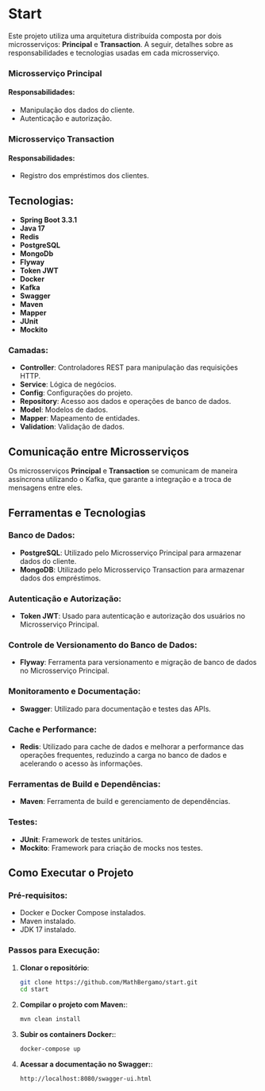 # Start

Este projeto utiliza uma arquitetura distribuída composta por dois microsserviços: **Principal** e **Transaction**. A seguir, detalhes sobre as responsabilidades e tecnologias usadas em cada microsserviço.

### Microsserviço Principal

#### Responsabilidades:
- Manipulação dos dados do cliente.
- Autenticação e autorização.

### Microsserviço Transaction

#### Responsabilidades:
- Registro dos empréstimos dos clientes.

## Tecnologias:
- **Spring Boot 3.3.1**
- **Java 17**
- **Redis**
- **PostgreSQL**
- **MongoDb**
- **Flyway**
- **Token JWT**
- **Docker**
- **Kafka**
- **Swagger**
- **Maven**
- **Mapper**
- **JUnit**
- **Mockito**

### Camadas:
- **Controller**: Controladores REST para manipulação das requisições HTTP.
- **Service**: Lógica de negócios.
- **Config**: Configurações do projeto.
- **Repository**: Acesso aos dados e operações de banco de dados.
- **Model**: Modelos de dados.
- **Mapper**: Mapeamento de entidades.
- **Validation**: Validação de dados.

## Comunicação entre Microsserviços

Os microsserviços **Principal** e **Transaction** se comunicam de maneira assíncrona utilizando o Kafka, que garante a integração e a troca de mensagens entre eles.

## Ferramentas e Tecnologias

### Banco de Dados:
- **PostgreSQL**: Utilizado pelo Microsserviço Principal para armazenar dados do cliente.
- **MongoDB**: Utilizado pelo Microsserviço Transaction para armazenar dados dos empréstimos.

### Autenticação e Autorização:
- **Token JWT**: Usado para autenticação e autorização dos usuários no Microsserviço Principal.

### Controle de Versionamento do Banco de Dados:
- **Flyway**: Ferramenta para versionamento e migração de banco de dados no Microsserviço Principal.

### Monitoramento e Documentação:
- **Swagger**: Utilizado para documentação e testes das APIs.

### Cache e Performance:
- **Redis**: Utilizado para cache de dados e melhorar a performance das operações frequentes, reduzindo a carga no banco de dados e acelerando o acesso às informações.

### Ferramentas de Build e Dependências:
- **Maven**: Ferramenta de build e gerenciamento de dependências.

### Testes:
- **JUnit**: Framework de testes unitários.
- **Mockito**: Framework para criação de mocks nos testes.

## Como Executar o Projeto

### Pré-requisitos:
- Docker e Docker Compose instalados.
- Maven instalado.
- JDK 17 instalado.

### Passos para Execução:

1. **Clonar o repositório**:
   ```bash
   git clone https://github.com/MathBergamo/start.git
   cd start
   ```
2. **Compilar o projeto com Maven:**:
   ```bash
   mvn clean install
   ```
3. **Subir os containers Docker:**:
   ```bash
   docker-compose up
   ```
4. **Acessar a documentação no Swagger:**:
   ```bash
   http://localhost:8080/swagger-ui.html
   ```
